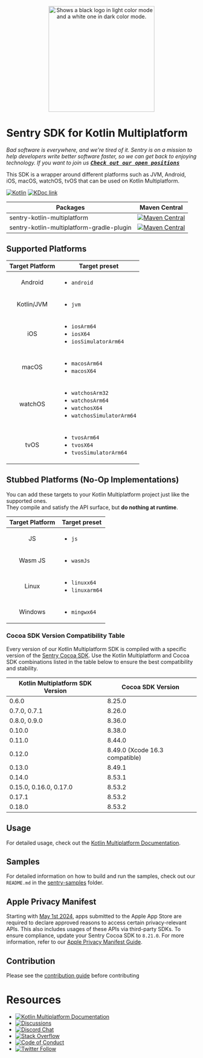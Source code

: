 <p align="center">
    <picture>
      <source media="(prefers-color-scheme: dark)" srcset="https://sentry-brand.storage.googleapis.com/sentry-logo-white.png">
      <source media="(prefers-color-scheme: light)" srcset="https://sentry-brand.storage.googleapis.com/sentry-logo-black.png">
      <img alt="Shows a black logo in light color mode and a white one in dark color mode." width="280">
    </picture>
<br/>
    <h1>Sentry SDK for Kotlin Multiplatform</h1>
</p>

_Bad software is everywhere, and we're tired of it. Sentry is on a mission to help developers write
better software faster, so we can get back to enjoying technology. If you want to join
us [<kbd>**Check out our open positions**</kbd>](https://sentry.io/careers/)_

This SDK is a wrapper around different platforms such as JVM, Android, iOS, macOS, watchOS, tvOS
that can be used on Kotlin Multiplatform.

[![Kotlin](https://img.shields.io/badge/Kotlin-2.1.21-blue.svg?style=flat&logo=kotlin)](https://kotlinlang.org)
[![KDoc link](https://img.shields.io/badge/API_Reference-KDoc-blue)](https://getsentry.github.io/sentry-kotlin-multiplatform/)

| Packages                    | Maven Central                                                                                                                                                                                                
|-----------------------------|--------------------------------------------------------------------------------------------------------------------------------------------------------------------------------------------------------------
| sentry-kotlin-multiplatform | [![Maven Central](https://maven-badges.sml.io/sonatype-central/io.sentry/sentry-kotlin-multiplatform/badge.svg?style=flat)](https://central.sonatype.com/artifact/io.sentry/sentry-kotlin-multiplatform) 
| sentry-kotlin-multiplatform-gradle-plugin | [![Maven Central](https://maven-badges.sml.io/sonatype-central/io.sentry/sentry-kotlin-multiplatform-gradle-plugin/badge.svg?style=flat)](https://central.sonatype.com/artifact/io.sentry/sentry-kotlin-multiplatform-gradle-plugin) 

## Supported Platforms

| Target Platform | Target preset                                                                                                |
|:---------------:|--------------------------------------------------------------------------------------------------------------|
|     Android     | <ul><li>`android`</li></ul>                                                                                  |
|   Kotlin/JVM    | <ul><li>`jvm`</li></ul>                                                                                      
|       iOS       | <ul><li>`iosArm64`</li><li>`iosX64`</li><li>`iosSimulatorArm64`</li></ul>                                    |
|      macOS      | <ul><li>`macosArm64`</li><li>`macosX64`</ul>                                                                 |
|     watchOS     | <ul><li>`watchosArm32`</li><li>`watchosArm64`</li><li>`watchosX64`</li><li>`watchosSimulatorArm64`</li></ul> |
|      tvOS       | <ul><li>`tvosArm64`</li><li>`tvosX64`</li><li>`tvosSimulatorArm64`</li></ul>                                 |

## Stubbed Platforms (No-Op Implementations)

You can add these targets to your Kotlin Multiplatform project just like the supported ones.  
They compile and satisfy the API surface, but **do nothing at runtime**.

| Target Platform | Target preset                                     |
|:---------------:|---------------------------------------------------|
| JS              | <ul><li>`js`</li></ul>                            |
| Wasm JS         | <ul><li>`wasmJs`</li></ul>                        |
| Linux           | <ul><li>`linuxx64`</li><li>`linuxarm64`</li></ul> |
| Windows         | <ul><li>`mingwx64`</li></ul>                      |

### Cocoa SDK Version Compatibility Table

Every version of our Kotlin Multiplatform SDK is compiled with a specific version of the [Sentry Cocoa SDK](https://github.com/getsentry/sentry-cocoa/).
Use the Kotlin Multiplatform and Cocoa SDK combinations listed in the table below to ensure the best compatibility and stability.

| Kotlin Multiplatform SDK Version | Cocoa SDK Version |
|----------------------------------| ----------------- |
| 0.6.0                            | 8.25.0            |
| 0.7.0, 0.7.1                     | 8.26.0            |
| 0.8.0, 0.9.0                     | 8.36.0            |
| 0.10.0                           | 8.38.0            |
| 0.11.0                           | 8.44.0            |
| 0.12.0                           | 8.49.0 (Xcode 16.3 compatible) |
| 0.13.0                           | 8.49.1            |
| 0.14.0                           | 8.53.1            |
| 0.15.0, 0.16.0, 0.17.0           | 8.53.2            |
| 0.17.1                     | 8.53.2            |
| 0.18.0                     | 8.53.2            |

## Usage

For detailed usage, check out the [Kotlin Multiplatform Documentation](https://docs.sentry.io/platforms/kotlin-multiplatform/).

## Samples

For detailed information on how to build and run the samples, check out our `README.md` in the
[sentry-samples](https://github.com/getsentry/sentry-kotlin-multiplatform/tree/main/sentry-samples)
folder.

## Apple Privacy Manifest

Starting with [May 1st 2024](https://developer.apple.com/news/?id=3d8a9yyh), apps submitted to the Apple App Store are required to declare approved reasons to access certain privacy-relevant APIs. This also includes usages of these APIs via third-party SDKs. To ensure compliance, update your Sentry Cocoa SDK to `8.21.0`.
For more information, refer to our [Apple Privacy Manifest Guide](https://docs.sentry.io/platforms/kotlin-multiplatform/data-management/apple-privacy-manifest/).

## Contribution

Please see
the [contribution guide](https://github.com/getsentry/sentry-kotlin-multiplatform/blob/main/CONTRIBUTING.md)
before contributing

# Resources

* [![Kotlin Multiplatform Documentation](https://img.shields.io/badge/documentation-sentry.io-green.svg?label=documentation)](https://docs.sentry.io/platforms/kotlin-multiplatform/)
* [![Discussions](https://img.shields.io/github/discussions/getsentry/sentry-kotlin-multiplatform.svg)](https://github.com/getsentry/sentry-kotlin-multiplatform/discussions)
* [![Discord Chat](https://img.shields.io/discord/621778831602221064?logo=discord&logoColor=ffffff&color=7389D8)](https://discord.gg/PXa5Apfe7K)
* [![Stack Overflow](https://img.shields.io/badge/stack%20overflow-sentry-green.svg)](http://stackoverflow.com/questions/tagged/sentry)
* [![Code of Conduct](https://img.shields.io/badge/code%20of%20conduct-sentry-green.svg)](https://github.com/getsentry/.github/blob/master/CODE_OF_CONDUCT.md)
* [![Twitter Follow](https://img.shields.io/twitter/follow/getsentry?label=getsentry&style=social)](https://twitter.com/intent/follow?screen_name=getsentry)
